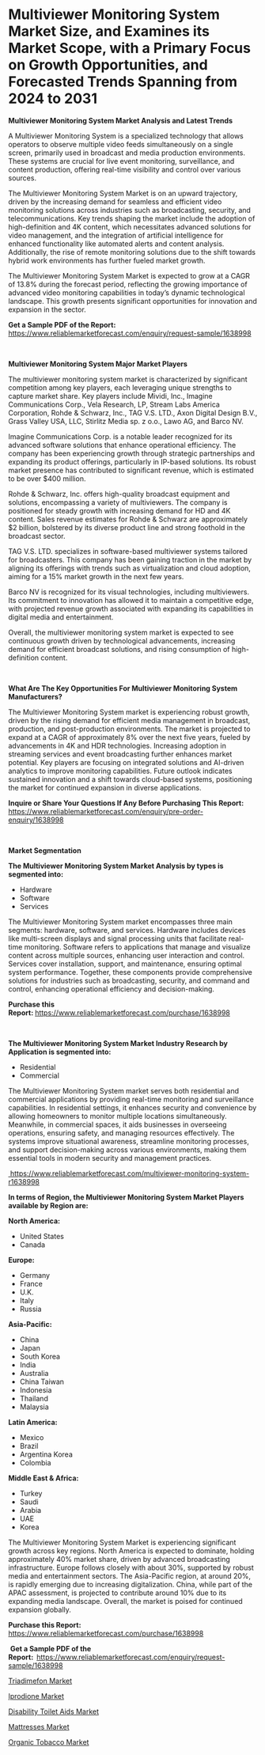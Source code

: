 <p><h1>Multiviewer Monitoring System Market Size, and Examines its Market Scope, with a Primary Focus on Growth Opportunities, and Forecasted Trends Spanning from 2024 to 2031</h1></p><p><strong>Multiviewer Monitoring System Market Analysis and Latest Trends</strong></p>
<p><p>A Multiviewer Monitoring System is a specialized technology that allows operators to observe multiple video feeds simultaneously on a single screen, primarily used in broadcast and media production environments. These systems are crucial for live event monitoring, surveillance, and content production, offering real-time visibility and control over various sources.</p><p>The Multiviewer Monitoring System Market is on an upward trajectory, driven by the increasing demand for seamless and efficient video monitoring solutions across industries such as broadcasting, security, and telecommunications. Key trends shaping the market include the adoption of high-definition and 4K content, which necessitates advanced solutions for video management, and the integration of artificial intelligence for enhanced functionality like automated alerts and content analysis. Additionally, the rise of remote monitoring solutions due to the shift towards hybrid work environments has further fueled market growth.</p><p>The Multiviewer Monitoring System Market is expected to grow at a CAGR of 13.8% during the forecast period, reflecting the growing importance of advanced video monitoring capabilities in today’s dynamic technological landscape. This growth presents significant opportunities for innovation and expansion in the sector.</p></p>
<p><strong>Get a Sample PDF of the Report:&nbsp;</strong> <a href="https://www.reliablemarketforecast.com/enquiry/request-sample/1638998?utm_campaign=1159&utm_medium=2&utm_source=Github&utm_content=ia&utm_term=25092024&utm_id=multiviewer-monitoring-system">https://www.reliablemarketforecast.com/enquiry/request-sample/1638998</a></p>
<p>&nbsp;</p>
<p><strong>Multiviewer Monitoring System Major Market Players</strong></p>
<p><p>The multiviewer monitoring system market is characterized by significant competition among key players, each leveraging unique strengths to capture market share. Key players include Mividi, Inc., Imagine Communications Corp., Vela Research, LP, Stream Labs America Corporation, Rohde & Schwarz, Inc., TAG V.S. LTD., Axon Digital Design B.V., Grass Valley USA, LLC, Stirlitz Media sp. z o.o., Lawo AG, and Barco NV.</p><p>Imagine Communications Corp. is a notable leader recognized for its advanced software solutions that enhance operational efficiency. The company has been experiencing growth through strategic partnerships and expanding its product offerings, particularly in IP-based solutions. Its robust market presence has contributed to significant revenue, which is estimated to be over $400 million.</p><p>Rohde & Schwarz, Inc. offers high-quality broadcast equipment and solutions, encompassing a variety of multiviewers. The company is positioned for steady growth with increasing demand for HD and 4K content. Sales revenue estimates for Rohde & Schwarz are approximately $2 billion, bolstered by its diverse product line and strong foothold in the broadcast sector.</p><p>TAG V.S. LTD. specializes in software-based multiviewer systems tailored for broadcasters. This company has been gaining traction in the market by aligning its offerings with trends such as virtualization and cloud adoption, aiming for a 15% market growth in the next few years.</p><p>Barco NV is recognized for its visual technologies, including multiviewers. Its commitment to innovation has allowed it to maintain a competitive edge, with projected revenue growth associated with expanding its capabilities in digital media and entertainment.</p><p>Overall, the multiviewer monitoring system market is expected to see continuous growth driven by technological advancements, increasing demand for efficient broadcast solutions, and rising consumption of high-definition content.</p></p>
<p>&nbsp;</p>
<p><strong>What Are The Key Opportunities For Multiviewer Monitoring System Manufacturers?</strong></p>
<p><p>The Multiviewer Monitoring System market is experiencing robust growth, driven by the rising demand for efficient media management in broadcast, production, and post-production environments. The market is projected to expand at a CAGR of approximately 8% over the next five years, fueled by advancements in 4K and HDR technologies. Increasing adoption in streaming services and event broadcasting further enhances market potential. Key players are focusing on integrated solutions and AI-driven analytics to improve monitoring capabilities. Future outlook indicates sustained innovation and a shift towards cloud-based systems, positioning the market for continued expansion in diverse applications.</p></p>
<p><strong>Inquire or Share Your Questions If Any Before Purchasing This Report:</strong> <a href="https://www.reliablemarketforecast.com/enquiry/pre-order-enquiry/1638998?utm_campaign=1159&utm_medium=2&utm_source=Github&utm_content=ia&utm_term=25092024&utm_id=multiviewer-monitoring-system">https://www.reliablemarketforecast.com/enquiry/pre-order-enquiry/1638998</a></p>
<p>&nbsp;</p>
<p><strong>Market Segmentation</strong></p>
<p><strong>The Multiviewer Monitoring System Market Analysis by types is segmented into:</strong></p>
<p><ul><li>Hardware</li><li>Software</li><li>Services</li></ul></p>
<p><p>The Multiviewer Monitoring System market encompasses three main segments: hardware, software, and services. Hardware includes devices like multi-screen displays and signal processing units that facilitate real-time monitoring. Software refers to applications that manage and visualize content across multiple sources, enhancing user interaction and control. Services cover installation, support, and maintenance, ensuring optimal system performance. Together, these components provide comprehensive solutions for industries such as broadcasting, security, and command and control, enhancing operational efficiency and decision-making.</p></p>
<p><strong>Purchase this Report:&nbsp;</strong><a href="https://www.reliablemarketforecast.com/purchase/1638998?utm_campaign=1159&utm_medium=2&utm_source=Github&utm_content=ia&utm_term=25092024&utm_id=multiviewer-monitoring-system">https://www.reliablemarketforecast.com/purchase/1638998</a></p>
<p>&nbsp;</p>
<p><strong>The Multiviewer Monitoring System Market Industry Research by Application is segmented into:</strong></p>
<p><ul><li>Residential</li><li>Commercial</li></ul></p>
<p><p>The Multiviewer Monitoring System market serves both residential and commercial applications by providing real-time monitoring and surveillance capabilities. In residential settings, it enhances security and convenience by allowing homeowners to monitor multiple locations simultaneously. Meanwhile, in commercial spaces, it aids businesses in overseeing operations, ensuring safety, and managing resources effectively. The systems improve situational awareness, streamline monitoring processes, and support decision-making across various environments, making them essential tools in modern security and management practices.</p></p>
<p><a href="https://www.reliablemarketforecast.com/multiviewer-monitoring-system-r1638998?utm_campaign=1159&utm_medium=2&utm_source=Github&utm_content=ia&utm_term=25092024&utm_id=multiviewer-monitoring-system">&nbsp;https://www.reliablemarketforecast.com/multiviewer-monitoring-system-r1638998</a></p>
<p><strong>In terms of Region, the Multiviewer Monitoring System Market Players available by Region are:</strong></p>
<p>
    <p> <strong> North America: </strong>
        <ul>
            <li>United States</li>
            <li>Canada</li>
        </ul>
        </p> 
    <p> <strong> Europe: </strong>
        <ul>
            <li>Germany</li>
            <li>France</li>
            <li>U.K.</li>
            <li>Italy</li>
            <li>Russia</li>
        </ul>
        </p> 
    <p> <strong> Asia-Pacific: </strong>
        <ul>
            <li>China</li>
            <li>Japan</li>
            <li>South Korea</li>
            <li>India</li>
            <li>Australia</li>
            <li>China Taiwan</li>
            <li>Indonesia</li>
            <li>Thailand</li>
            <li>Malaysia</li>
        </ul>
        </p> 
    <p> <strong> Latin America: </strong>
        <ul>
            <li>Mexico</li>
            <li>Brazil</li>
            <li>Argentina Korea</li>
            <li>Colombia</li>
        </ul>
        </p> 
    <p> <strong> Middle East & Africa: </strong>
        <ul>
            <li>Turkey</li>
            <li>Saudi</li>
            <li>Arabia</li>
            <li>UAE</li>
            <li>Korea</li>
        </ul>
    </p>
    </p>
<p><p>The Multiviewer Monitoring System Market is experiencing significant growth across key regions. North America is expected to dominate, holding approximately 40% market share, driven by advanced broadcasting infrastructure. Europe follows closely with about 30%, supported by robust media and entertainment sectors. The Asia-Pacific region, at around 20%, is rapidly emerging due to increasing digitalization. China, while part of the APAC assessment, is projected to contribute around 10% due to its expanding media landscape. Overall, the market is poised for continued expansion globally.</p></p>
<p><strong>Purchase this Report: </strong><a href="https://www.reliablemarketforecast.com/purchase/1638998?utm_campaign=1159&utm_medium=2&utm_source=Github&utm_content=ia&utm_term=25092024&utm_id=multiviewer-monitoring-system">https://www.reliablemarketforecast.com/purchase/1638998</a></p>
<p>&nbsp;<strong>Get a Sample PDF of the Report:&nbsp;&nbsp;</strong><a href="https://www.reliablemarketforecast.com/enquiry/request-sample/1638998?utm_campaign=1159&utm_medium=2&utm_source=Github&utm_content=ia&utm_term=25092024&utm_id=multiviewer-monitoring-system">https://www.reliablemarketforecast.com/enquiry/request-sample/1638998</a></p>
<p><strong></strong></p>
<p><p><a href="https://www.linkedin.com/pulse/market-trends-global-triadimefon-forecast-analysis-2024-xkk8e?utm_campaign=1159&utm_medium=2&utm_source=Github&utm_content=ia&utm_term=25092024&utm_id=multiviewer-monitoring-system">Triadimefon Market</a></p><p><a href="https://www.linkedin.com/pulse/iprodione-market-size-share-analysis-growth-trends-forecasts-kieue?utm_campaign=1159&utm_medium=2&utm_source=Github&utm_content=ia&utm_term=25092024&utm_id=multiviewer-monitoring-system">Iprodione Market</a></p><p><a href="https://issuu.com/reportprime-2/docs/disability-toilet-aids-market-size-_f8bbe88fcc738e?utm_campaign=1159&utm_medium=2&utm_source=Github&utm_content=ia&utm_term=25092024&utm_id=multiviewer-monitoring-system">Disability Toilet Aids Market</a></p><p><a href="https://issuu.com/reportprime-2/docs/mattresses-market-size-2030.pptx_b1665857c1fe2d?utm_campaign=1159&utm_medium=2&utm_source=Github&utm_content=ia&utm_term=25092024&utm_id=multiviewer-monitoring-system">Mattresses Market</a></p><p><a href="https://www.linkedin.com/pulse/organic-tobacco-industry-sector-market-dynamics-future-scenarios-vz7ge?utm_campaign=1159&utm_medium=2&utm_source=Github&utm_content=ia&utm_term=25092024&utm_id=multiviewer-monitoring-system">Organic Tobacco Market</a></p></p>